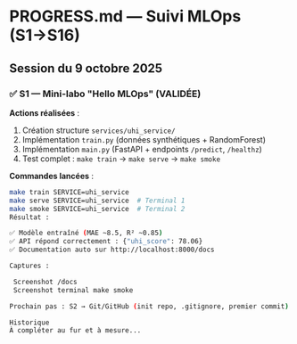 # PROGRESS.md — Suivi MLOps (S1→S16)

## Session du 9 octobre 2025

### ✅ S1 — Mini-labo "Hello MLOps" (VALIDÉE)

**Actions réalisées** :
1. Création structure `services/uhi_service/`
2. Implémentation `train.py` (données synthétiques + RandomForest)
3. Implémentation `main.py` (FastAPI + endpoints `/predict`, `/healthz`)
4. Test complet : `make train` → `make serve` → `make smoke`

**Commandes lancées** :
```bash
make train SERVICE=uhi_service
make serve SERVICE=uhi_service  # Terminal 1
make smoke SERVICE=uhi_service  # Terminal 2
Résultat :

✅ Modèle entraîné (MAE ~8.5, R² ~0.85)
✅ API répond correctement : {"uhi_score": 78.06}
✅ Documentation auto sur http://localhost:8000/docs

Captures :

 Screenshot /docs
 Screenshot terminal make smoke

Prochain pas : S2 → Git/GitHub (init repo, .gitignore, premier commit)

Historique
À compléter au fur et à mesure...
